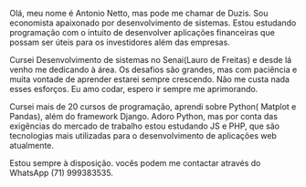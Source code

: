 Olá, meu nome é Antonio Netto, mas pode me chamar de Duzis.
Sou economista apaixonado por desenvolvimento de sistemas. 
Estou estudando programação com o intuito de desenvolver 
aplicações financeiras que possam ser úteis para os investidores 
além das empresas. 

Cursei Desenvolvimento de sistemas no Senai(Lauro de Freitas) e desde lá venho 
me dedicando à área. Os desafios são grandes, mas com paciência
e muita vontade de aprender estarei sempre crescendo. Não me custa
nada esses esforços. Eu amo codar, espero ir sempre me aprimorando. 

Cursei mais de 20 cursos de programação, aprendi sobre Python( Matplot e Pandas), 
além do framework Django. Adoro Python, mas por conta das exigências do mercado de 
trabalho estou estudando JS e PHP, que são tecnologias mais utilizadas para 
o desenvolvimento de aplicações web atualmente.


Estou sempre à disposição. 
vocês podem me contactar através do WhatsApp (71) 999383535. 

